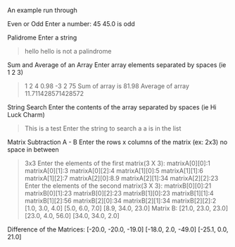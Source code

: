 An example run through

Even or Odd
Enter a number:
45
45.0 is odd

Palidrome
Enter a string
>hello
hello is not a palindrome

Sum and Average of an Array
Enter array elements separated by spaces (ie 1 2 3)
>1 2 4 0.98 -3 2 75
Sum of array is 81.98
Average of array 11.711428571428572

String Search
Enter the contents of the array separated by spaces (ie Hi Luck Charm)
>This is a test
Enter the string to search
>a
a is in the list

Matrix Subtraction A - B
Enter the rows x columns of the matrix (ex: 2x3) no space in between
>3x3
Enter the elements of the first matrix(3 X 3):
matrixA[0][0]:1
matrixA[0][1]:3
matrixA[0][2]:4
matrixA[1][0]:5
matrixA[1][1]:6
matrixA[1][2]:7
matrixA[2][0]:8.9
matrixA[2][1]:34
matrixA[2][2]:23
Enter the elements of the second matrix(3 X 3):
matrixB[0][0]:21
matrixB[0][1]:23
matrixB[0][2]:23
matrixB[1][0]:23
matrixB[1][1]:4
matrixB[1][2]:56
matrixB[2][0]:34
matrixB[2][1]:34
matrixB[2][2]:2
[1.0, 3.0, 4.0] 
[5.0, 6.0, 7.0] 
[8.9, 34.0, 23.0] 
Matrix B:
[21.0, 23.0, 23.0] 
[23.0, 4.0, 56.0] 
[34.0, 34.0, 2.0] 

Difference of the Matrices:
[-20.0, -20.0, -19.0] 
[-18.0, 2.0, -49.0] 
[-25.1, 0.0, 21.0] 


